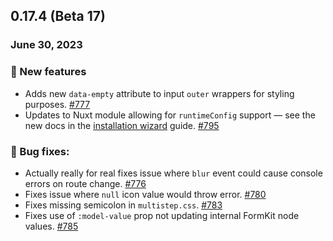 ## 0.17.4 (Beta 17)

### June 30, 2023

### 💪 New features

- Adds new `data-empty` attribute to input `outer` wrappers for styling purposes. [#777](https://github.com/formkit/formkit/issues/777)
- Updates to Nuxt module allowing for `runtimeConfig` support — see the new docs in the [installation wizard](/getting-started/installation) guide. [#795](https://github.com/formkit/formkit/pull/795)

### 🐛 Bug fixes:

- Actually really for real fixes issue where `blur` event could cause console errors on route change. [#776](https://github.com/formkit/formkit/pull/776)
- Fixes issue where `null` icon value would throw error. [#780](https://github.com/formkit/formkit/issues/780)
- Fixes missing semicolon in `multistep.css`. [#783](https://github.com/formkit/formkit/issues/783)
- Fixes use of `:model-value` prop not updating internal FormKit node values. [#785](https://github.com/formkit/formkit/issues/785)
